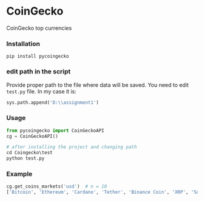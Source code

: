 # CoinGecko
 CoinGecko top currencies 
 
### Installation 

```
pip install pycoingecko
```

### edit path in the script

Provide proper path to the file where data will be saved. You need to edit `test.py` file. In my case it is:

```python
sys.path.append('D:\\assignment1')
```

### Usage 

```python
from pycoingecko import CoinGeckoAPI
cg = CoinGeckoAPI()
```

```python
# after installing the project and changing path
cd Coingecko\test
python test.py
```

### Example

```python
cg.get_coins_markets('usd')  # n = 10
['Bitcoin', 'Ethereum', 'Cardano', 'Tether', 'Binance Coin', 'XRP', 'Solana', 'Polkadot', 'USD Coin', 'Dogecoin']
```
